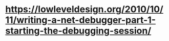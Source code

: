 # https://lowleveldesign.org/2010/10/11/writing-a-net-debugger-part-1-starting-the-debugging-session/
